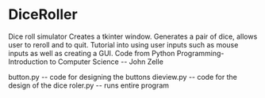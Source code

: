 # DiceRoller
Dice roll simulator
Creates a tkinter window. Generates a pair of dice, allows user to reroll and to quit.
Tutorial into using user inputs such as mouse inputs as well as creating a GUI.
Code from Python Programming-Introduction to Computer Science -- John Zelle


button.py -- code for designing the buttons
dieview.py -- code for the design of the dice
roler.py -- runs entire program
